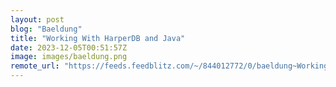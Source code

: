 ```yaml
---
layout: post
blog: "Baeldung"
title: "Working With HarperDB and Java"
date: 2023-12-05T00:51:57Z
image: images/baeldung.png
remote_url: "https://feeds.feedblitz.com/~/844012772/0/baeldung~Working-With-HarperDB-and-Java"
---
```

